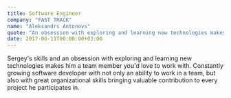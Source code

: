 ```yaml
---
title: Software Engineer
company: "FAST TRACK"
name: "Aleksandrs Antonovs"
quote: "An obsession with exploring and learning new technologies makes him a team member you'd love to work with."
date: 2017-06-11T00:00:00+03:00
---
```


Sergey's skills and an obsession with exploring and learning new technologies makes him a team member you'd love to work with.
Constantly growing software developer with not only an ability to work in a team, but also with great organizational skills bringing valuable contribution to every project he participates in.
